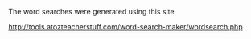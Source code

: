 The word searches were generated using this site 

http://tools.atozteacherstuff.com/word-search-maker/wordsearch.php
